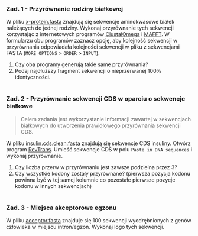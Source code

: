 ### Zad. 1 - Przyrównanie rodziny białkowej
W pliku [x-protein.fasta](./data/x-protein.fasta) znajdują się sekwencje aminokwasowe białek należących do jednej rodziny. Wykonaj przyrównanie tych sekwencji korzystając z internetowych programów [ClustalOmega](https://www.ebi.ac.uk/Tools/msa/clustalo/) i [MAFFT](https://www.ebi.ac.uk/Tools/msa/mafft/). W formularzu obu programów zaznacz opcję, aby kolejność sekwencji w przyrównania odpowiadała kolejności sekwencji w pliku z sekwencjami FASTA (`MORE OPTIONS` > `ORDER` > `INPUT`).

1. Czy oba programy generują takie same przyrównania?
2. Podaj najdłuższy fragment sekwencji o nieprzerwanej 100% identyczności.
<br/><br/>

### Zad. 2 - Przyrównanie sekwencji CDS w oparciu o sekwencje białkowe
> Celem zadania jest wykorzystanie informacji zawartej w sekwencjach białkowych do utworzenia prawidłowego przyrównania sekwencji CDS.

W pliku [insulin.cds.clean.fasta](./data/insulin.cds.clean.fasta) znajdują się sekwencje CDS insuliny. Otwórz program [RevTrans](http://www.cbs.dtu.dk/services/RevTrans-2.0/web/). Umieść sekwencje CDS w polu `Paste in DNA sequences` i wykonaj przyrównanie.

1. Czy liczba przerw w przyrównaniu jest zawsze podzielna przez 3?
2. Czy wszystkie kodony zostały przyrównane? (pierwsza pozycja kodonu powinna być w tej samej kolumnie co pozostałe pierwsze pozycje kodonu w innych sekwencjach)
<br/><br/>

### Zad. 3 - Miejsca akceptorowe egzonu
W pliku [acceptor.fasta](./data/acceptor.fasta) znajduje się 100 sekwencji wyodrębnionych z genów człowieka w miejscu intron/egzon. Wykonaj logo tych sekwencji.


